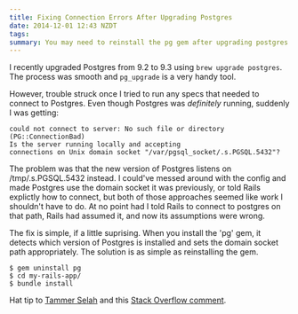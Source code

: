 ```yaml
---
title: Fixing Connection Errors After Upgrading Postgres
date: 2014-12-01 12:43 NZDT
tags:
summary: You may need to reinstall the pg gem after upgrading postgres.
---
```


I recently upgraded Postgres from 9.2 to 9.3 using `brew upgrade postgres`. The process was smooth and `pg_upgrade` is a very handy tool.

However, trouble struck once I tried to run any specs that needed to connect to Postgres. Even though Postgres was _definitely_ running, suddenly I was getting:

	could not connect to server: No such file or directory (PG::ConnectionBad)
	Is the server running locally and accepting
	connections on Unix domain socket "/var/pgsql_socket/.s.PGSQL.5432"?

The problem was that the new version of Postgres listens on /tmp/.s.PGSQL.5432 instead. I could've messed around with the config and made Postgres use the domain socket it was previously, or told Rails explictly how to connect, but both of those approaches seemed like work I shouldn't have to do. At no point had I told Rails to connect to postgres on that path, Rails had assumed it, and now its assumptions were wrong.

The fix is simple, if a little suprising. When you install the 'pg' gem, it detects which version of Postgres is installed and sets the domain socket path appropriately. The solution is as simple as reinstalling the gem.

	$ gem uninstall pg
	$ cd my-rails-app/
	$ bundle install

Hat tip to [Tammer Selah](http://tammersaleh.com/posts/installing-postgresql-for-rails-3-1-on-lion/) and this [Stack Overflow comment](http://stackoverflow.com/questions/6770649/repairing-postgresql-after-upgrading-to-osx-10-7-lion#comment8687127_6772559).
